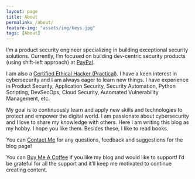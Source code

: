 ```yaml
---
layout: page
title: About
permalink: /about/
feature-img: "assets/img/keys.jpg"
tags: [About]
---
```


I’m a product security engineer specializing in building exceptional security solutions. Currently, I’m focused on building dev-centric security products (using shift-left approach) at [PayPal](https://www.paypal.com/).

I am also a [Certified Ethical Hacker (Practical)](https://drive.google.com/file/d/1BNm0BA837_kds7ITUTGTjpvIyeq5j93R/view). I have a keen interest in cybersecurity and I am always eager to learn new things. I have experience in Product Security, Application Security, Security Automation, Python Scripting, DevSecOps, Cloud Security, Automated Vulnerability Management, etc.

My goal is to continuously learn and apply new skills and technologies to protect and empower the digital world. I am passionate about cybersecurity and I love to share my knowledge with others. Here I am writing this blog as my hobby. I hope you like them. Besides these, I like to read books.

You can [Contact Me](/contact/) for any questions, feedback and suggestions for the blog page!

[<script type="text/javascript" src="https://cdnjs.buymeacoffee.com/1.0.0/button.prod.min.js" data-name="bmc-button" data-slug="cybersapien" data-color="#FFDD00" data-emoji=""  data-font="Cookie" data-text="Buy me a coffee" data-outline-color="#000000" data-font-color="#000000" data-coffee-color="#ffffff" ></script>](https://www.buymeacoffee.com/cybersapien)

You can [Buy Me A Coffee](https://www.buymeacoffee.com/cybersapien) if you like my blog and would like to support! I’d be grateful for all the support and it’ll keep me motivated to continue creating content.
